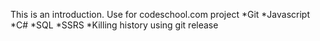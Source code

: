This is an introduction.
Use for codeschool.com project
*Git
*Javascript
*C#
*SQL
*SSRS
*Killing history using git release
